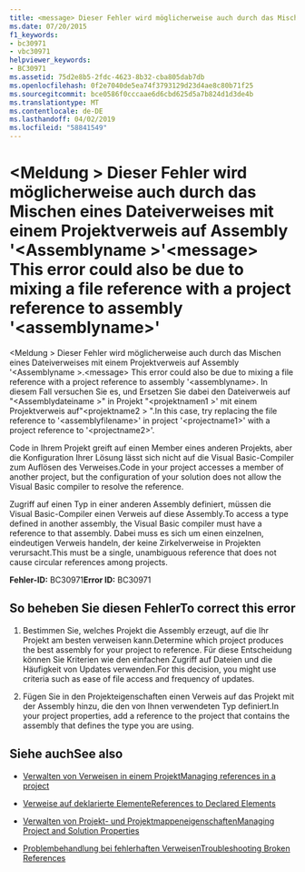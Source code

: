 ```yaml
---
title: <message> Dieser Fehler wird möglicherweise auch durch das Mischen eines Dateiverweises mit einem Projektverweis auf Assembly '<assemblyname>"
ms.date: 07/20/2015
f1_keywords:
- bc30971
- vbc30971
helpviewer_keywords:
- BC30971
ms.assetid: 75d2e8b5-2fdc-4623-8b32-cba805dab7db
ms.openlocfilehash: 0f2e7040de5ea74f3793129d23d4ae8c80b71f25
ms.sourcegitcommit: bce0586f0cccaae6d6cbd625d5a7b824d1d3de4b
ms.translationtype: MT
ms.contentlocale: de-DE
ms.lasthandoff: 04/02/2019
ms.locfileid: "58841549"
---
```

# <a name="message-this-error-could-also-be-due-to-mixing-a-file-reference-with-a-project-reference-to-assembly-assemblyname"></a><span data-ttu-id="64e68-102">\<Meldung > Dieser Fehler wird möglicherweise auch durch das Mischen eines Dateiverweises mit einem Projektverweis auf Assembly '\<Assemblyname >'</span><span class="sxs-lookup"><span data-stu-id="64e68-102">\<message> This error could also be due to mixing a file reference with a project reference to assembly '\<assemblyname>'</span></span>
<span data-ttu-id="64e68-103">\<Meldung > Dieser Fehler wird möglicherweise auch durch das Mischen eines Dateiverweises mit einem Projektverweis auf Assembly '\<Assemblyname >.</span><span class="sxs-lookup"><span data-stu-id="64e68-103">\<message> This error could also be due to mixing a file reference with a project reference to assembly '\<assemblyname>.</span></span> <span data-ttu-id="64e68-104">In diesem Fall versuchen Sie es, und Ersetzen Sie dabei den Dateiverweis auf "\<Assemblydateiname >" in Projekt "\<projektnamen1 >' mit einem Projektverweis auf"\<projektname2 > ".</span><span class="sxs-lookup"><span data-stu-id="64e68-104">In this case, try replacing the file reference to '\<assemblyfilename>' in project '\<projectname1>' with a project reference to '\<projectname2>'.</span></span>  
  
 <span data-ttu-id="64e68-105">Code in Ihrem Projekt greift auf einen Member eines anderen Projekts, aber die Konfiguration Ihrer Lösung lässt sich nicht auf die Visual Basic-Compiler zum Auflösen des Verweises.</span><span class="sxs-lookup"><span data-stu-id="64e68-105">Code in your project accesses a member of another project, but the configuration of your solution does not allow the Visual Basic compiler to resolve the reference.</span></span>  
  
 <span data-ttu-id="64e68-106">Zugriff auf einen Typ in einer anderen Assembly definiert, müssen die Visual Basic-Compiler einen Verweis auf diese Assembly.</span><span class="sxs-lookup"><span data-stu-id="64e68-106">To access a type defined in another assembly, the Visual Basic compiler must have a reference to that assembly.</span></span> <span data-ttu-id="64e68-107">Dabei muss es sich um einen einzelnen, eindeutigen Verweis handeln, der keine Zirkelverweise in Projekten verursacht.</span><span class="sxs-lookup"><span data-stu-id="64e68-107">This must be a single, unambiguous reference that does not cause circular references among projects.</span></span>  
  
 <span data-ttu-id="64e68-108">**Fehler-ID:** BC30971</span><span class="sxs-lookup"><span data-stu-id="64e68-108">**Error ID:** BC30971</span></span>  
  
## <a name="to-correct-this-error"></a><span data-ttu-id="64e68-109">So beheben Sie diesen Fehler</span><span class="sxs-lookup"><span data-stu-id="64e68-109">To correct this error</span></span>  
  
1.  <span data-ttu-id="64e68-110">Bestimmen Sie, welches Projekt die Assembly erzeugt, auf die Ihr Projekt am besten verweisen kann.</span><span class="sxs-lookup"><span data-stu-id="64e68-110">Determine which project produces the best assembly for your project to reference.</span></span> <span data-ttu-id="64e68-111">Für diese Entscheidung können Sie Kriterien wie den einfachen Zugriff auf Dateien und die Häufigkeit von Updates verwenden.</span><span class="sxs-lookup"><span data-stu-id="64e68-111">For this decision, you might use criteria such as ease of file access and frequency of updates.</span></span>  
  
2.  <span data-ttu-id="64e68-112">Fügen Sie in den Projekteigenschaften einen Verweis auf das Projekt mit der Assembly hinzu, die den von Ihnen verwendeten Typ definiert.</span><span class="sxs-lookup"><span data-stu-id="64e68-112">In your project properties, add a reference to the project that contains the assembly that defines the type you are using.</span></span>  
  
## <a name="see-also"></a><span data-ttu-id="64e68-113">Siehe auch</span><span class="sxs-lookup"><span data-stu-id="64e68-113">See also</span></span>

- [<span data-ttu-id="64e68-114">Verwalten von Verweisen in einem Projekt</span><span class="sxs-lookup"><span data-stu-id="64e68-114">Managing references in a project</span></span>](/visualstudio/ide/managing-references-in-a-project)
- [<span data-ttu-id="64e68-115">Verweise auf deklarierte Elemente</span><span class="sxs-lookup"><span data-stu-id="64e68-115">References to Declared Elements</span></span>](../../../visual-basic/programming-guide/language-features/declared-elements/references-to-declared-elements.md)

- [<span data-ttu-id="64e68-116">Verwalten von Projekt- und Projektmappeneigenschaften</span><span class="sxs-lookup"><span data-stu-id="64e68-116">Managing Project and Solution Properties</span></span>](/visualstudio/ide/managing-project-and-solution-properties)
- [<span data-ttu-id="64e68-117">Problembehandlung bei fehlerhaften Verweisen</span><span class="sxs-lookup"><span data-stu-id="64e68-117">Troubleshooting Broken References</span></span>](/visualstudio/ide/troubleshooting-broken-references)
